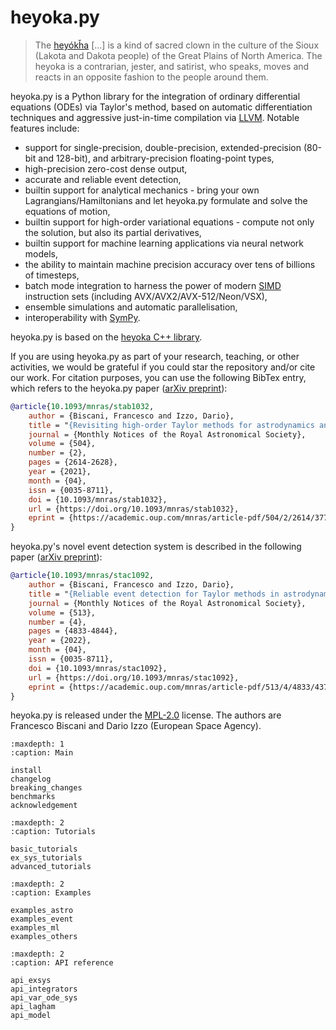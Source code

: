 # heyoka.py

> The [heyókȟa](https://en.wikipedia.org/wiki/Heyoka) \[\...\] is a kind
> of sacred clown in the culture of the Sioux (Lakota and Dakota people)
> of the Great Plains of North America. The heyoka is a contrarian,
> jester, and satirist, who speaks, moves and reacts in an opposite
> fashion to the people around them.

heyoka.py is a Python library for the integration of ordinary differential equations
(ODEs) via Taylor's method, based on automatic differentiation techniques and aggressive just-in-time
compilation via [LLVM](https://llvm.org/). Notable features include:

- support for single-precision, double-precision, extended-precision (80-bit and 128-bit),
  and arbitrary-precision floating-point types,
- high-precision zero-cost dense output,
- accurate and reliable event detection,
- builtin support for analytical mechanics - bring your own Lagrangians/Hamiltonians
  and let heyoka.py formulate and solve the equations of motion,
- builtin support for high-order variational equations - compute not only the solution,
  but also its partial derivatives,
- builtin support for machine learning applications via neural network models,
- the ability to maintain machine precision accuracy over
  tens of billions of timesteps,
- batch mode integration to harness the power of modern
  [SIMD](https://en.wikipedia.org/wiki/SIMD) instruction sets
  (including AVX/AVX2/AVX-512/Neon/VSX),
- ensemble simulations and automatic parallelisation,
- interoperability with [SymPy](https://www.sympy.org/en/index.html).

heyoka.py is based on the [heyoka C++ library](https://github.com/bluescarni/heyoka).

If you are using heyoka.py as part of your research, teaching, or other activities, we would be grateful if you could star
the repository and/or cite our work. For citation purposes, you can use the following BibTex entry, which refers
to the heyoka.py paper ([arXiv preprint](https://arxiv.org/abs/2105.00800)):

```bibtex
@article{10.1093/mnras/stab1032,
    author = {Biscani, Francesco and Izzo, Dario},
    title = "{Revisiting high-order Taylor methods for astrodynamics and celestial mechanics}",
    journal = {Monthly Notices of the Royal Astronomical Society},
    volume = {504},
    number = {2},
    pages = {2614-2628},
    year = {2021},
    month = {04},
    issn = {0035-8711},
    doi = {10.1093/mnras/stab1032},
    url = {https://doi.org/10.1093/mnras/stab1032},
    eprint = {https://academic.oup.com/mnras/article-pdf/504/2/2614/37750349/stab1032.pdf}
}
```

heyoka.py's novel event detection system is described in the following paper ([arXiv preprint](https://arxiv.org/abs/2204.09948)):

```bibtex
@article{10.1093/mnras/stac1092,
    author = {Biscani, Francesco and Izzo, Dario},
    title = "{Reliable event detection for Taylor methods in astrodynamics}",
    journal = {Monthly Notices of the Royal Astronomical Society},
    volume = {513},
    number = {4},
    pages = {4833-4844},
    year = {2022},
    month = {04},
    issn = {0035-8711},
    doi = {10.1093/mnras/stac1092},
    url = {https://doi.org/10.1093/mnras/stac1092},
    eprint = {https://academic.oup.com/mnras/article-pdf/513/4/4833/43796551/stac1092.pdf}
}
```

heyoka.py is released under the [MPL-2.0](https://www.mozilla.org/en-US/MPL/2.0/FAQ/) license.
The authors are Francesco Biscani and Dario Izzo (European Space Agency).

```{toctree}
:maxdepth: 1
:caption: Main
 
install
changelog
breaking_changes
benchmarks
acknowledgement

```

```{toctree}
:maxdepth: 2
:caption: Tutorials
 
basic_tutorials
ex_sys_tutorials
advanced_tutorials
```

```{toctree}
:maxdepth: 2
:caption: Examples

examples_astro
examples_event
examples_ml
examples_others
```

```{toctree}
:maxdepth: 2
:caption: API reference

api_exsys
api_integrators
api_var_ode_sys
api_lagham
api_model
```
